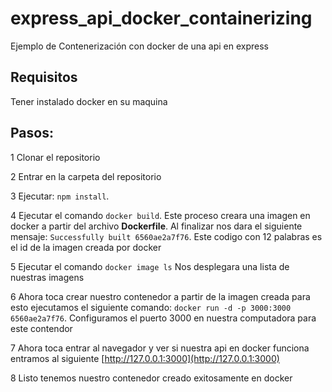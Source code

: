 # express_api_docker_containerizing
Ejemplo de Contenerización con docker de una api en express

## Requisitos 
Tener instalado docker en su maquina

## Pasos:
1 Clonar el repositorio 

2 Entrar en la carpeta del repositorio 

3 Ejecutar: ``npm install``.

4 Ejecutar el comando  ``docker build``. Este proceso creara una imagen en docker a partir del archivo <strong>Dockerfile</strong>. 
Al finalizar nos dara el siguiente mensaje: ``Successfully built 6560ae2a7f76``. Este codigo con 12 palabras es el id de la imagen creada por docker

5 Ejecutar el comando ``docker image ls`` Nos desplegara una lista de nuestras imagens

6 Ahora toca crear nuestro contenedor a partir de la imagen creada para esto ejecutamos el siguiente comando: ``docker run -d -p 3000:3000 6560ae2a7f76``. Configuramos
el puerto 3000 en nuestra computadora para este contendor

7 Ahora toca entrar al navegador y ver si nuestra api en docker funciona entramos al siguiente [http://127.0.0.1:3000](http://127.0.0.1:3000)

8 Listo tenemos nuestro contenedor creado exitosamente en docker 

